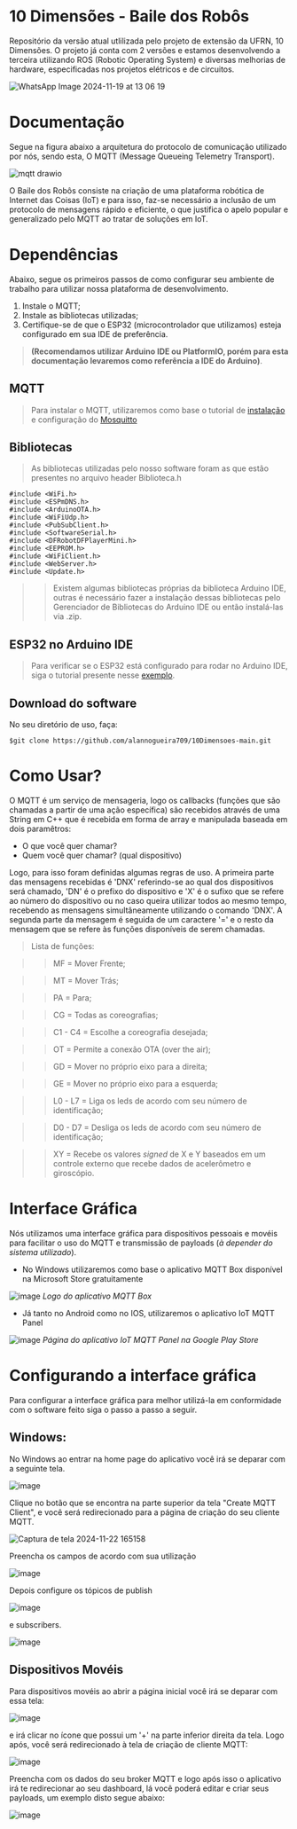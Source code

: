 # 10 Dimensões - Baile dos Robôs
Repositório da versão atual utlilizada pelo projeto de extensão da UFRN, 10 Dimensões. O projeto já conta com 2 versões e estamos desenvolvendo a terceira utilizando ROS (Robotic Operating System) e diversas melhorias de hardware, especificadas nos projetos elétricos e de circuitos.

![WhatsApp Image 2024-11-19 at 13 06 19](https://github.com/user-attachments/assets/978d407a-de41-4fa7-83e1-df29f089213e)

# Documentação 

Segue na figura abaixo a arquitetura do protocolo de comunicação utilizado por nós, sendo esta, O MQTT (Message Queueing Telemetry Transport).

![mqtt drawio](https://github.com/user-attachments/assets/9964ef8b-1a0e-4fba-a47b-982c3fb37b0d)

O Baile dos Robôs consiste na criação de uma plataforma robótica de Internet das Coisas (IoT) e para isso, faz-se necessário a inclusão de um protocolo de mensagens rápido e eficiente, o que justifica o apelo popular e generalizado pelo MQTT ao tratar de soluções em IoT.

# Dependências 

Abaixo, segue os primeiros passos de como configurar seu ambiente de trabalho para utilizar nossa plataforma de desenvolvimento.

1. Instale o MQTT;
2. Instale as bibliotecas utilizadas;
3. Certifique-se de que o ESP32 (microcontrolador que utilizamos) esteja configurado em sua IDE de preferência.
> **(Recomendamos utilizar Arduino IDE ou PlatformIO, porém para esta documentação levaremos como referência a IDE do Arduino)**.

## MQTT
> Para instalar o MQTT, utilizaremos como base o tutorial de [instalação](https://mosquitto.org/download/) e configuração do [Mosquitto](https://youtu.be/hyJhKWhxAxA?si=Onx3wufYUxWc94CO)

## Bibliotecas
> As bibliotecas utilizadas pelo nosso software foram as que estão presentes no arquivo header Biblioteca.h
```
#include <WiFi.h>
#include <ESPmDNS.h>
#include <ArduinoOTA.h>
#include <WiFiUdp.h>                            
#include <PubSubClient.h>  
#include <SoftwareSerial.h>
#include <DFRobotDFPlayerMini.h>
#include <EEPROM.h>
#include <WiFiClient.h>
#include <WebServer.h>
#include <Update.h>
```
>> Existem algumas bibliotecas próprias da biblioteca Arduino IDE, outras é necessário fazer a instalação dessas bibliotecas pelo Gerenciador de Bibliotecas do Arduino IDE ou então instalá-las via .zip.

## ESP32 no Arduino IDE
> Para verificar se o ESP32 está configurado para rodar no Arduino IDE, siga o tutorial presente nesse [exemplo](https://randomnerdtutorials.com/installing-the-esp32-board-in-arduino-ide-windows-instructions/).

## Download do software

No seu diretório de uso, faça:

```
$git clone https://github.com/alannogueira709/10Dimensoes-main.git
```

# Como Usar?
O MQTT é um serviço de mensageria, logo os callbacks (funções que são chamadas a partir de uma ação específica) são recebidos através de uma String em C++ que é recebida em forma de array e manipulada baseada em dois paramêtros:

* O que você quer chamar?
* Quem você quer chamar? (qual dispositivo)

Logo, para isso foram definidas algumas regras de uso. A primeira parte das mensagens recebidas é 'DNX' referindo-se ao qual dos dispositivos será chamado, 'DN' é o prefixo do dispositivo e 'X' é o sufixo que se refere ao número do dispositivo ou no caso queira utilizar todos ao mesmo tempo, recebendo as mensagens simultâneamente utilizando o comando 'DNX'. A segunda parte da mensagem é seguida de um caractere '=' e o resto da mensagem que se refere às funções disponíveis de serem chamadas.

> Lista de funções:

>> MF = Mover Frente;

>> MT = Mover Trás;

>> PA = Para;

>> CG = Todas as coreografias;

>> C1 - C4 = Escolhe a coreografia desejada;

>> OT = Permite a conexão OTA (over the air);

>> GD = Mover no próprio eixo para a direita;

>> GE = Mover no próprio eixo para a esquerda;

>> L0 - L7 = Liga os leds de acordo com seu número de identificação;

>> D0 - D7 = Desliga os leds de acordo com seu número de identificação;

>> XY = Recebe os valores _signed_ de X e Y baseados em um controle externo que recebe dados de acelerômetro e giroscópio.

# Interface Gráfica
Nós utilizamos uma interface gráfica para dispositivos pessoais e movéis para facilitar o uso do MQTT e transmissão de payloads (_à depender do sistema utilizado_).

* No Windows utilizaremos como base o aplicativo MQTT Box disponível na Microsoft Store gratuitamente

![image](https://github.com/user-attachments/assets/e209a0ee-9a6f-456a-b104-0b16dab691dc)
_Logo do aplicativo MQTT Box_

* Já tanto no Android como no IOS, utilizaremos o aplicativo IoT MQTT Panel 

![image](https://github.com/user-attachments/assets/3de5654f-9f20-4344-a3e8-a5bbd82afa7e)
_Página do aplicativo IoT MQTT Panel na Google Play Store_

# Configurando a interface gráfica
Para configurar a interface gráfica para melhor utilizá-la em conformidade com o software feito siga o passo a passo a seguir.

## Windows:

No Windows ao entrar na home page do aplicativo você irá se deparar com a seguinte tela.

![image](https://github.com/user-attachments/assets/c27981a8-762f-4143-be44-92a457224f6f)

Clique no botão que se encontra na parte superior da tela "Create MQTT Client", e você será redirecionado para a página de criação do seu cliente MQTT.

![Captura de tela 2024-11-22 165158](https://github.com/user-attachments/assets/691f1f7b-0b3e-471d-97b2-85e180a4d704)

Preencha os campos de acordo com sua utilização

![image](https://github.com/user-attachments/assets/61c275ff-f984-45b0-ba5d-f77866d449c4)

Depois configure os tópicos de publish

![image](https://github.com/user-attachments/assets/85d8cae6-7202-4905-860e-9f0a275ae034)

e subscribers.

![image](https://github.com/user-attachments/assets/5cc25270-93ab-4f30-b8c6-bd31b1978f39)


## Dispositivos Movéis

Para dispositivos movéis ao abrir a página inicial você irá se deparar com essa tela:

![image](https://github.com/user-attachments/assets/d2c3f736-615d-4cc1-819a-39ca31ec99f8)

e irá clicar no ícone que possui um '+' na parte inferior direita da tela. Logo após, você será redirecionado à tela de criação de cliente MQTT:

![image](https://github.com/user-attachments/assets/785e7af5-1bc6-4c7d-87cf-1df46ca4e18a)

Preencha com os dados do seu broker MQTT e logo após isso o aplicativo irá te redirecionar ao seu dashboard, lá você poderá editar e criar seus payloads, um exemplo disto segue abaixo:

![image](https://github.com/user-attachments/assets/8da5d6ee-dd38-4162-87af-d43a352498cf)











